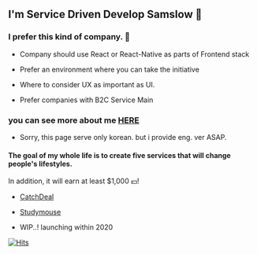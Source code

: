 ## I'm Service Driven Develop Samslow 🚙

### I prefer this kind of company. 👀

* Company should use React or React-Native as parts of Frontend stack

* Prefer an environment where you can take the initiative

* Where to consider UX as important as UI.

* Prefer companies with B2C Service Main

### you can see more about me [HERE](https://samslow.github.io/about)

* Sorry, this page serve only korean. but i provide eng. ver ASAP.

#### The goal of my whole life is to create five services that will change people's lifestyles.
In addition, it will earn at least $1,000 💵!

* [CatchDeal](https://github.com/catchdeal/Intro)

* [Studymouse](https://github.com/study-mouse)

* WIP..! launching within 2020 

[![Hits](https://hits.seeyoufarm.com/api/count/incr/badge.svg?url=https%3A%2F%2Fgithub.com%2Fsamslow%2Fhit-counter)](https://hits.seeyoufarm.com)
